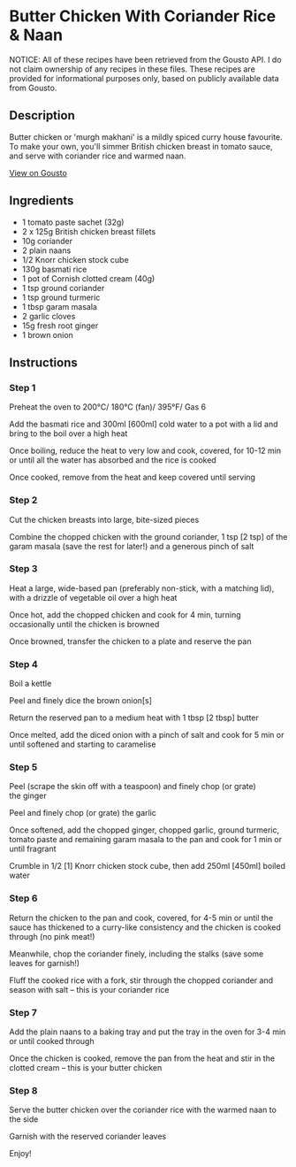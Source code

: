 # Butter Chicken With Coriander Rice & Naan

NOTICE: All of these recipes have been retrieved from the Gousto API. I do not claim ownership of any recipes in these files. These recipes are provided for informational purposes only, based on publicly available data from Gousto.

## Description

Butter chicken or 'murgh makhani' is a mildly spiced curry house favourite. To make your own, you'll simmer British chicken breast in tomato sauce, and serve with coriander rice and warmed naan.

[View on Gousto](https://www.gousto.co.uk/recipes/cookbook/butter-chicken-with-coriander-rice-naan)

## Ingredients

- 1 tomato paste sachet (32g)
- 2 x 125g British chicken breast fillets
- 10g coriander
- 2 plain naans
- 1/2 Knorr chicken stock cube
- 130g basmati rice
- 1 pot of Cornish clotted cream (40g)
- 1 tsp ground coriander
- 1 tsp ground turmeric
- 1 tbsp garam masala
- 2 garlic cloves
- 15g fresh root ginger
- 1 brown onion

## Instructions


### Step 1

Preheat the oven to 200°C/ 180°C (fan)/ 395°F/ Gas 6

Add the basmati rice and 300ml <span class="text-danger">[600ml] </span>cold water to a pot with a lid and bring to the boil over a high heat

Once boiling, reduce the heat to very low and cook, covered, for 10-12 min or until all the water has absorbed and the rice is cooked

Once cooked, remove from the heat and keep covered until serving


### Step 2

Cut the chicken breasts into large, bite-sized pieces

Combine the chopped chicken with the ground coriander, 1 tsp <span class="text-danger">[2 tsp]</span> of the garam masala (save the rest for later!) and a generous pinch of salt


### Step 3

Heat a large, wide-based pan (preferably non-stick, with a matching lid), with a drizzle of vegetable oil over a high heat

Once hot, add the chopped chicken and cook for 4 min, turning occasionally until the chicken is browned

Once browned, transfer the chicken to a plate and reserve the pan


### Step 4

Boil a kettle

Peel and finely dice the brown onion<span class="text-danger">[s]</span>

Return the reserved pan to a medium heat with 1 tbsp<span class="text-danger"> [2 tbsp]</span> butter

Once melted, add the diced onion with a pinch of salt and cook for 5 min or until softened and starting to caramelise


### Step 5

Peel (scrape the skin off with a teaspoon) and finely chop (or grate) the ginger

Peel and finely chop (or grate) the garlic

Once softened, add the chopped ginger, chopped garlic, ground turmeric, tomato paste and remaining garam masala to the pan and cook for 1 min or until fragrant

Crumble in 1/2 <span class="text-danger">[1]</span> Knorr chicken stock cube, then add 250ml<span class="text-danger"> [450ml]</span> boiled water


### Step 6

Return the chicken to the pan and cook, covered, for 4-5 min or until the sauce has thickened to a curry-like consistency and the chicken is cooked through (no pink meat!)

Meanwhile, chop the coriander finely, including the stalks (save some leaves for garnish!)

Fluff the cooked rice with a fork, stir through the chopped coriander and season with salt – this is your coriander rice


### Step 7

Add the plain naans to a baking tray and put the tray in the oven for 3-4 min or until cooked through

Once the chicken is cooked, remove the pan from the heat and stir in the clotted cream – this is your butter chicken

### Step 8

Serve the butter chicken over the coriander rice with the warmed naan to the side

Garnish with the reserved coriander leaves

Enjoy!

